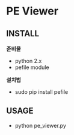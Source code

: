 # PE Viewer

## INSTALL
**준비물**
- python 2.x
- pefile module

**설치법**
- sudo pip install pefile

## USAGE
- python pe_viewer.py <pre><PE File></pre>
